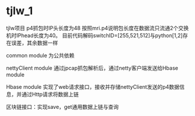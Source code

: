 # tjlw_1
tjlw项目
  p4抓包时IP头长度为48 按照mri.p4说明包长度在数据流只流通2个交换机时IPhead长度为40。
  目前代码解码switchID=[255,521,512]与python[1,2]存在误差，其余数据一样
  
common module 为公共依赖

nettyClient module 通过jpcap抓包解析后，通过netty客户端发送给Hbase module

Hbase module 实现了web请求接口，接收并存储nettyClient发送的p4数据信息，并通过Http请求将数据上链

区块链接口：实现save，get通用数据上链与查询
